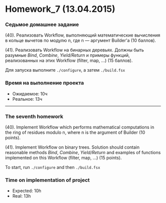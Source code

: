 ﻿Homework_7 (13.04.2015)
=======================

### Седьмое домашнее задание

(40). Реализовать Workflow, выполняющий математические вычисления в кольце вычетов по модулю n, где n — аргумент Builder'а (10 баллов).

(41). Реализовать Workflow на бинарных деревьях. Должны быть разумные *Bind*, *Combine*, *Yield/Return* и примеры функций, реализованных на этих Workflow (filter, map, ...) (15 баллов).

Для запуска выполните `./configure`, а затем `./build.fsx`

### Время на выполнение проекта
* Ожидаемое: 10ч
* Реальное: 13ч

______________________________

### The seventh homework

(40). Implement Workflow which performs mathematical computations in the ring of residues modulo n, where n is the argument of Builder (10 points).

(41). Implement Workflow on binary trees. Solution should contain reasonable methods *Bind*, *Combine*, *Yield/Return* and examples of functions implemented on this Workflow (filter, map, ...) (15 points).

To start, run `./configure` and then `./build.fsx`

### Time on implementation of project
* Expected: 10h
* Real: 13h